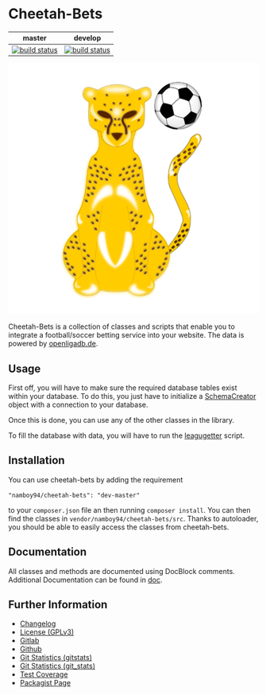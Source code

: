 # Cheetah-Bets

|master|develop|
|:----:|:-----:|
|[![build status](https://gitlab.namibsun.net/namboy94/cheetah-bets/badges/master/build.svg)](https://gitlab.namibsun.net/namboy94/cheetah-bets/commits/master)|[![build status](https://gitlab.namibsun.net/namboy94/cheetah-bets/badges/develop/build.svg)](https://gitlab.namibsun.net/namboy94/cheetah-bets/commits/develop)|

![Logo](resources/logo/logo-readme.png)

Cheetah-Bets is a collection of classes and scripts that enable you to
integrate a football/soccer betting service into your website. The data
is powered by [openligadb.de](https://www.openligadb.de).

## Usage

First off, you will have to make sure the required database tables exist
within your database. To do this, you just have to initialize a
[SchemaCreator](src/SchemaCreator.php) object with a connection to
your database.

Once this is done, you can use any of the other classes in the library.

To fill the database with data, you will have to run the
[leagugetter](scripts/leaguegetter.py) script.

## Installation

You can use cheetah-bets by adding the requirement

    "namboy94/cheetah-bets": "dev-master"
    
to your `composer.json` file an then running `composer install`. You can then
find the classes in `vendor/namboy94/cheetah-bets/src`. Thanks to autoloader,
you should be able to easily access the classes from cheetah-bets.

## Documentation

All classes and methods are documented using DocBlock comments. Additional
Documentation can be found in [doc](doc/).

## Further Information

* [Changelog](https://gitlab.namibsun.net/namboy94/cheetah-bets/raw/master/CHANGELOG)
* [License (GPLv3)](https://gitlab.namibsun.net/namboy94/cheetah-bets/raw/master/LICENSE)
* [Gitlab](https://gitlab.namibsun.net/namboy94/cheetah-bets)
* [Github](https://github.com/namboy94/cheetah-bets)
* [Git Statistics (gitstats)](https://gitstats.namibsun.net/gitstats/cheetah-bets/index.html)
* [Git Statistics (git_stats)](https://gitstats.namibsun.net/git_stats/cheetah-bets/index.html)
* [Test Coverage](https://coverage.namibsun.net/cheetah-bets/index.html)
* [Packagist Page](https://packagist.org/packages/namboy94/cheetah-bets)
